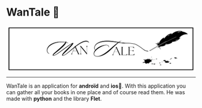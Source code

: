 # WanTale 📖
<div align="center"><img alt="banniere" align="center"  height="50%" width="100%" src="photos/WanTale.png"></div>

___
WanTale is an application for **androïd** and **ios**📱. With this application you can gather all your books in one place and of course read them.
He was made with **python** and the library **Flet**.
